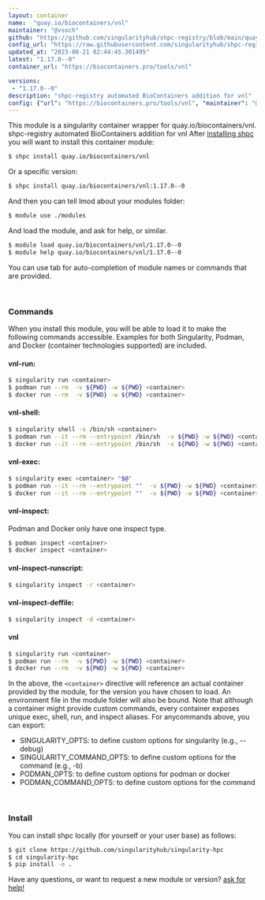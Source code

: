 ```yaml
---
layout: container
name:  "quay.io/biocontainers/vnl"
maintainer: "@vsoch"
github: "https://github.com/singularityhub/shpc-registry/blob/main/quay.io/biocontainers/vnl/container.yaml"
config_url: "https://raw.githubusercontent.com/singularityhub/shpc-registry/main/quay.io/biocontainers/vnl/container.yaml"
updated_at: "2023-08-21 02:44:45.301495"
latest: "1.17.0--0"
container_url: "https://biocontainers.pro/tools/vnl"

versions:
 - "1.17.0--0"
description: "shpc-registry automated BioContainers addition for vnl"
config: {"url": "https://biocontainers.pro/tools/vnl", "maintainer": "@vsoch", "description": "shpc-registry automated BioContainers addition for vnl", "latest": {"1.17.0--0": "sha256:c815800e7c93c164a2e7dc46793b011e03083873c505809adfe11382ca7e88b0"}, "tags": {"1.17.0--0": "sha256:c815800e7c93c164a2e7dc46793b011e03083873c505809adfe11382ca7e88b0"}, "docker": "quay.io/biocontainers/vnl"}
---
```


This module is a singularity container wrapper for quay.io/biocontainers/vnl.
shpc-registry automated BioContainers addition for vnl
After [installing shpc](#install) you will want to install this container module:


```bash
$ shpc install quay.io/biocontainers/vnl
```

Or a specific version:

```bash
$ shpc install quay.io/biocontainers/vnl:1.17.0--0
```

And then you can tell lmod about your modules folder:

```bash
$ module use ./modules
```

And load the module, and ask for help, or similar.

```bash
$ module load quay.io/biocontainers/vnl/1.17.0--0
$ module help quay.io/biocontainers/vnl/1.17.0--0
```

You can use tab for auto-completion of module names or commands that are provided.

<br>

### Commands

When you install this module, you will be able to load it to make the following commands accessible.
Examples for both Singularity, Podman, and Docker (container technologies supported) are included.

#### vnl-run:

```bash
$ singularity run <container>
$ podman run --rm  -v ${PWD} -w ${PWD} <container>
$ docker run --rm  -v ${PWD} -w ${PWD} <container>
```

#### vnl-shell:

```bash
$ singularity shell -s /bin/sh <container>
$ podman run --it --rm --entrypoint /bin/sh  -v ${PWD} -w ${PWD} <container>
$ docker run --it --rm --entrypoint /bin/sh  -v ${PWD} -w ${PWD} <container>
```

#### vnl-exec:

```bash
$ singularity exec <container> "$@"
$ podman run --it --rm --entrypoint ""  -v ${PWD} -w ${PWD} <container> "$@"
$ docker run --it --rm --entrypoint ""  -v ${PWD} -w ${PWD} <container> "$@"
```

#### vnl-inspect:

Podman and Docker only have one inspect type.

```bash
$ podman inspect <container>
$ docker inspect <container>
```

#### vnl-inspect-runscript:

```bash
$ singularity inspect -r <container>
```

#### vnl-inspect-deffile:

```bash
$ singularity inspect -d <container>
```



#### vnl

```bash
$ singularity run <container>
$ podman run --rm  -v ${PWD} -w ${PWD} <container>
$ docker run --rm  -v ${PWD} -w ${PWD} <container>
```


In the above, the `<container>` directive will reference an actual container provided
by the module, for the version you have chosen to load. An environment file in the
module folder will also be bound. Note that although a container
might provide custom commands, every container exposes unique exec, shell, run, and
inspect aliases. For anycommands above, you can export:

 - SINGULARITY_OPTS: to define custom options for singularity (e.g., --debug)
 - SINGULARITY_COMMAND_OPTS: to define custom options for the command (e.g., -b)
 - PODMAN_OPTS: to define custom options for podman or docker
 - PODMAN_COMMAND_OPTS: to define custom options for the command

<br>

### Install

You can install shpc locally (for yourself or your user base) as follows:

```bash
$ git clone https://github.com/singularityhub/singularity-hpc
$ cd singularity-hpc
$ pip install -e .
```

Have any questions, or want to request a new module or version? [ask for help!](https://github.com/singularityhub/singularity-hpc/issues)